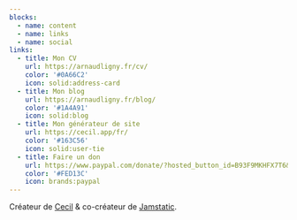 ```yaml
---
blocks:
  - name: content
  - name: links
  - name: social
links:
  - title: Mon CV
    url: https://arnaudligny.fr/cv/
    color: '#0A66C2'
    icon: solid:address-card
  - title: Mon blog
    url: https://arnaudligny.fr/blog/
    color: '#1A4A91'
    icon: solid:blog
  - title: Mon générateur de site
    url: https://cecil.app/fr/
    color: '#163C56'
    icon: solid:user-tie
  - title: Faire un don
    url: https://www.paypal.com/donate/?hosted_button_id=B93F9MKHFX7T6&locale.x=fr
    color: '#FED13C'
    icon: brands:paypal
---
```

Créateur de [Cecil](https://cecil.app) & co-créateur de [Jamstatic](https://jamstatic.fr).
